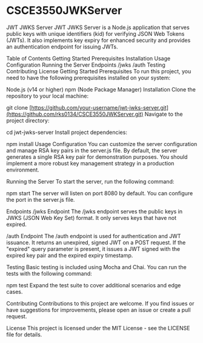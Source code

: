 # CSCE3550JWKServer
JWT JWKS Server
JWT JWKS Server is a Node.js application that serves public keys with unique identifiers (kid) for verifying JSON Web Tokens (JWTs). It also implements key expiry for enhanced security and provides an authentication endpoint for issuing JWTs.

Table of Contents
Getting Started
Prerequisites
Installation
Usage
Configuration
Running the Server
Endpoints
/jwks
/auth
Testing
Contributing
License
Getting Started
Prerequisites
To run this project, you need to have the following prerequisites installed on your system:

Node.js (v14 or higher)
npm (Node Package Manager)
Installation
Clone the repository to your local machine:


git clone [https://github.com/your-username/jwt-jwks-server.git](https://github.com/rks0134/CSCE3550JWKServer.git)
Navigate to the project directory:


cd jwt-jwks-server
Install project dependencies:


npm install
Usage
Configuration
You can customize the server configuration and manage RSA key pairs in the server.js file. By default, the server generates a single RSA key pair for demonstration purposes. You should implement a more robust key management strategy in a production environment.

Running the Server
To start the server, run the following command:


npm start
The server will listen on port 8080 by default. You can configure the port in the server.js file.

Endpoints
/jwks Endpoint
The /jwks endpoint serves the public keys in JWKS (JSON Web Key Set) format. It only serves keys that have not expired.

/auth Endpoint
The /auth endpoint is used for authentication and JWT issuance. It returns an unexpired, signed JWT on a POST request. If the "expired" query parameter is present, it issues a JWT signed with the expired key pair and the expired expiry timestamp.

Testing
Basic testing is included using Mocha and Chai. You can run the tests with the following command:


npm test
Expand the test suite to cover additional scenarios and edge cases.

Contributing
Contributions to this project are welcome. If you find issues or have suggestions for improvements, please open an issue or create a pull request.

License
This project is licensed under the MIT License - see the LICENSE file for details.
